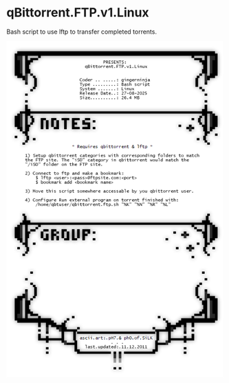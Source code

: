 # qBittorrent.FTP.v1.Linux
Bash script to use lftp to transfer completed torrents.

![qBittorrent FTP Linux](https://raw.githubusercontent.com/gngrn1nja/qBittorrent.FTP.v1.Linux/main/qBittorrent.FTP.v1.Linux.png)

